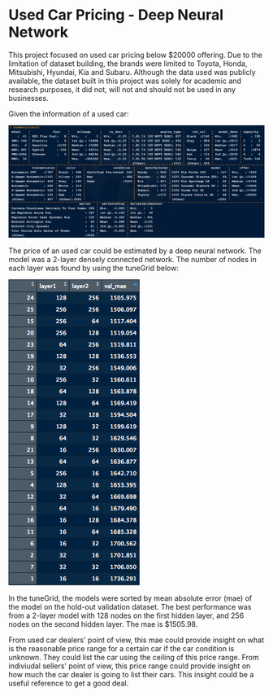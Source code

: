 # Used Car Pricing - Deep Neural Network

This project focused on used car pricing below $20000 offering. Due to the limitation of dataset building, the brands were limited to Toyota, Honda, Mitsubishi, Hyundai, Kia and Subaru. Although the data used was publicly available, the dataset built in this project was solely for academic and research purposes, it did not, will not and should not be used in any businesses.

Given the information of a used car:

![Summary of variables](variables_summary.png)

The price of an used car could be estimated by a deep neural network. The model was a 2-layer densely connected network. The number of nodes in each layer was found by using the tuneGrid below:

![tuneGrid of 2-layer densely connected network](tuneGrid.png)

In the tuneGrid, the models were sorted by mean absolute error (mae) of the model on the hold-out validation dataset. The best performance was from a 2-layer model with 128 nodes on the first hidden layer, and 256 nodes on the second hidden layer. The mae is $1505.98. 

From used car dealers' point of view, this mae could provide insight on what is the reasonable price range for a certain car if the car condition is unknown. They could list the car using the ceiling of this price range. From indiviudal sellers' point of view, this price range could provide insight on how much the car dealer is going to list their cars. This insight could be a useful reference to get a good deal.

